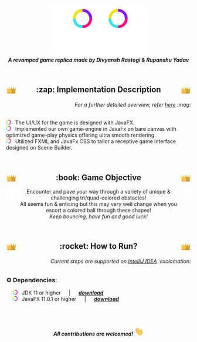 <p align = "center">
<img src = "img_readme/assets/mainPage/logo.png" width = "55%"> <br>
<i><b> A revamped game replica made by Divyansh Rastogi & Rupanshu Yadav </b></i>
</p> <br>

<h2 align = "center">
  <img src = "img_readme/assets/lbPage/crown.png" width = "28px" align = "left"> 
  :zap: Implementation Description
  <img src = "img_readme/assets/lbPage/crown.png" width = "28px" align = "right">
</h2>
<h6 align = "right"><i> For a further detailed overview, refer <a href = "https://github.com/Team-60/ColorSwitch/blob/master/ColorSwitch.pdf">here</a> :mag: </i></h6>
<p>
<img src = "img_readme/assets/mainPage/colorCircleSmallWide.png" width = "13px"> &nbsp; The UI/UX for the game is designed with JavaFX. <br>
<img src = "img_readme/assets/mainPage/colorCircleSmallWide.png" width = "13px"> &nbsp; Implemented our own game-engine in JavaFx on bare canvas with
optimized game-play physics offering ultra smooth rendering. <br>
<img src = "img_readme/assets/mainPage/colorCircleSmallWide.png" width = "13px"> &nbsp; Utilized FXML and JavaFx CSS to tailor a receptive game interface designed on Scene Builder.
</p>
<br>

<h2 align = "center"> 
  <img src = "img_readme/assets/lbPage/crown.png" width = "28px" align = "left"> 
  :book: Game Objective 
  <img src = "img_readme/assets/lbPage/crown.png" width = "28px" align = "right">
</h2>
<p align = "center"> 
  <img src = "img_readme/assets/inputPopup/jump_white.png" width = "22px" align = "right">
  <img src = "img_readme/assets/inputPopup/jump_white.png" width = "22px" align = "left">
  Encounter and pave your way through a variety of unique & challenging tri/quad-colored obstacles! <br> 
  All seems fun & enticing but this may very well change when you escort a colored ball through these shapes! <br>
  <i> Keep bouncing, have fun and good luck! </i>
</p>
<br>

<h2 align = "center"> 
  <img src = "img_readme/assets/lbPage/crown.png" width = "28px" align = "left"> 
  :rocket: How to Run? <img src = "img_readme/assets/lbPage/crown.png" width = "28px" align = "right"> 
</h2>
<h6 align = "right"><i> Current steps are supported on <a href = "https://www.jetbrains.com/idea/download/#section=windows">IntelliJ IDEA</a> :exclamation: </i></h6>

### :gear: Dependencies:
&emsp; <img src = "img_readme/assets/mainPage/colorCircleSmallWide.png" width = "13px"> &nbsp; JDK 11 or higher &emsp; | &emsp; [___download___](https://www.oracle.com/in/java/technologies/javase-jdk15-downloads.html) <br>
&emsp; <img src = "img_readme/assets/mainPage/colorCircleSmallWide.png" width = "13px"> &nbsp; JavaFX 11.0.1 or higher &emsp; | &emsp; [___download___](https://gluonhq.com/products/javafx/)

<br>
<br>

<h5 align = "center"> All contributions are welcomed! <img src = "img_readme/Hi.gif" width = "25px"></h5>
